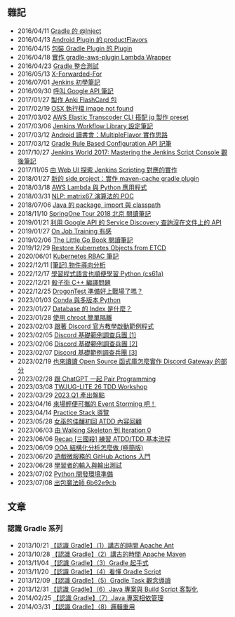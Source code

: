 ## 雜記

* 2016/04/11 [Gradle 的 @Inject](201604_gradle_inject_annotation.md)
* 2016/04/13 [Android Plugin 的 productFlavors](201604_gradle_android_plugin_nameddomaincontainer.md)
* 2016/04/15 [包裝 Gradle Plugin 的 Plugin](201604_gradle_plugin_wrapper.md)
* 2016/04/18 [實作 gradle-aws-plugin Lambda Wrapper](201604_gradle_wrapper_gradle_aws_plugin.md)
* 2016/04/23 [Gradle 整合測試](201604_gradle_testcase.md)
* 2016/05/13 [X-Forwarded-For](201605_x_forwarded_for.md)
* 2016/07/01 [Jenkins 初學筆記](201607_jenkins_learning.md)
* 2016/09/30 [呼叫 Google API 筆記](201609_google_api_java_client.md)
* 2017/01/27 [製作 Anki FlashCard 包](20170127_anki_flashcard/making_anki_flashcard.md)
* 2017/02/19 [OSX 執行檔 image not found](20170219_osx_otool_install_name_tool.md)
* 2017/03/02 [AWS Elastic Transcoder CLI 搭配 jq 製作 preset](20170302_aws_transcoder.md)
* 2017/03/06 [Jenkins Workflow Library 設定筆記](20170306_jenkins_workflowlibs_settings.md)
* 2017/03/12 [Android 讀書會：MultipleFlavor 實作思路](20170312_android.multi.flavors.md)
* 2017/03/12 [Gradle Rule Based Configuration API 記筆](20170312_gradle.rule.source.plugin.md)
* 2017/10/27 [Jenkins World 2017: Mastering the Jenkins Script Console 觀後筆記](20171027_jenkins_scripting/JenkinsConfigurationAsCode.md)
* 2017/11/05 [由 Web UI 探索 Jenkins Scripting 對應的實作](20171105_jenkins_scripting/LearningJenkinsScriping.md)
* 2018/01/27 [新的 side project：實作 maven-cache gradle plugin](20180127_gradle_maven_cache.md)
* 2018/03/18 [AWS Lambda 與 Python 應用程式](20180318_aws_lambda_python/20180318_aws_lambda_python.md)
* 2018/03/31 [NLP: matrix67 演算法的 POC](20180331_matrix67_poc/NLP_LAB.ipynb)
* 2018/07/06 [Java 的 package, import 與 classpath](20180706_learning_java_package_import/README.md)
* 2018/11/10 [SpringOne Tour 2018 北京 閱讀筆記](20181110_springone_tour.md)
* 2019/01/21 [利用 Google API 的 Service Discovery 查詢沒在文件上的 API](20190121_google_api_discovery.md)
* 2019/01/27 [On Job Training 有感](20190127_OnJobTraining.md)
* 2019/02/06 [The Little Go Book 閱讀筆記](20190206_golang/README.md)
* 2019/12/29 [Restore Kubernetes Objects from ETCD](20191229_kube-apiserver-and-etcd.md)
* 2020/06/01 [Kubernetes RBAC 筆記](20200601_kubernetes_rbac.md)
* 2022/12/11 [[筆記] 物件導向分析](20221211_[筆記]_物件導向分析/README.md)
* 2022/12/17 [學習程式語言也順便學習 Python (cs61a)](20221217_學習程式語言也順便學習_Python_(cs61a)/README.md)
* 2022/12/21 [骰子街 C++ 編譯問題](20221221_骰子街_C++_編譯問題/README.md)
* 2022/12/25 [DrogonTest 準備好上戰場了嗎？](20221225_DrogonTest_準備好上戰場了嗎？/README.md)
* 2023/01/03 [Conda 與多版本 Python](20230103_Conda_與多版本_Python/README.md)
* 2023/01/27 [Database 的 Index 是什麼？](20230127_Database_的_Index_是什麼？/README.md)
* 2023/01/28 [使用 chroot 簡單隔離](20230128_使用_chroot_簡單隔離/README.md)
* 2023/02/03 [跟著 Discord 官方教學啟動範例程式](20230203_跟著_Discord_官方教學啟動範例程式/README.md)
* 2023/02/05 [Discord 基礎範例調查兵團 [1]](20230205_Discord_基礎範例調查兵團_[1]/README.md)
* 2023/02/06 [Discord 基礎範例調查兵團 [2]](20230206_Discord_基礎範例調查兵團_[2]/README.md)
* 2023/02/07 [Discord 基礎範例調查兵團 [3]](20230207_Discord_基礎範例調查兵團_[3]/README.md)
* 2023/02/19 [也來讀讀 Open Source 函式庫怎麼實作 Discord Gateway 的部分](20230219_也來讀讀_Open_Source_函式庫怎麼實作_Discord_Gateway_的部分/README.md)
* 2023/02/28 [跟 ChatGPT 一起 Pair Programming](20230228_跟_ChatGPT_一起_Pair_Programming/README.md)
* 2023/03/08 [TWJUG-LITE 26 TDD Workshop](20230308_TWJUG-LITE_26_TDD_Workshop/README.md)
* 2023/03/29 [2023 Q1 產出盤點](20230329_2023_Q1_產出盤點/README.md)
* 2023/04/16 [來場輕便可攜的 Event Storming 吧！](20230416_來場輕便可攜的_Event_Storming_吧！/README.md)
* 2023/04/14 [Practice Stack 導覽](20230414_Practice_Stack_導覽/README.md)
* 2023/05/28 [女巫的佳釀初回 ATDD 內容回顧](20230528_女巫的佳釀初回_ATDD_內容回顧/README.md)
* 2023/06/03 [由 Walking Skeleton 到 Iteration 0](20230603_由_Walking_Skeleton_到_Iteration_0/README.md)
* 2023/06/06 [Recap [三國殺] 練習 ATDD/TDD 基本流程](20230606_Recap_[三國殺]_練習_ATDD/TDD_基本流程/README.md)
* 2023/06/09 [OOA 結構化分析怎麼做 (極簡版)](20230609_OOA_結構化分析怎麼做_(極簡版)/README.md)
* 2023/06/20 [遊戲微服務的 GitHub Actions 入門](20230620_遊戲微服務的_GitHub_Actions_入門/README.md)
* 2023/06/28 [學習者的輸入與輸出測試](20230628_學習者的輸入與輸出測試/README.md)
* 2023/07/02 [Python 開發環境準備](20230702_Python_開發環境準備/README.md)
* 2023/07/08 [出包魔法師 6b62e9cb](20230708_出包魔法師_6b62e9cb/README.md)

## 文章

### 認識 Gradle 系列

* 2013/10/21 [【認識 Gradle】（1）講古的時間 Apache Ant](http://www.codedata.com.tw/java/understanding-gradle-1-ant/)
* 2013/10/28 [【認識 Gradle】（2）講古的時間 Apache Maven](http://www.codedata.com.tw/java/understanding-gradle-2-maven/)
* 2013/11/04 [【認識 Gradle】（3）Gradle 起手式](http://www.codedata.com.tw/java/understanding-gradle-3-getting-started/)
* 2013/11/20 [【認識 Gradle】（4）看懂 Gradle Script](http://www.codedata.com.tw/java/understanding-gradle-4-gradle-script/)
* 2013/12/09 [【認識 Gradle】（5）Gradle Task 觀念導讀](http://www.codedata.com.tw/java/understanding-gradle-3-gradle-task-abc/)
* 2013/12/31 [【認識 Gradle】（6）Java 專案與 Build Script 客製化](http://www.codedata.com.tw/java/understanding-gradle-4-java-project-build-script-customization/)
* 2014/02/25 [【認識 Gradle】（7）Java 專案相依管理](http://www.codedata.com.tw/java/understanding-gradle-7-java-project-dependencies/)
* 2014/03/31 [【認識 Gradle】（8）邏輯重用](http://www.codedata.com.tw/java/understanding-gradle-8-reuse-logic/)

